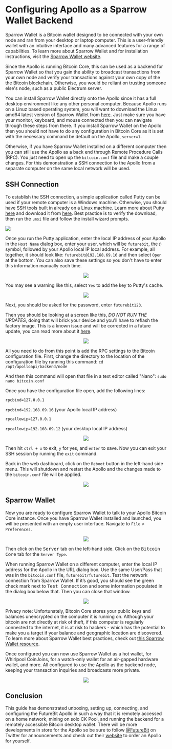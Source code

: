 # Configuring Apollo as a Sparrow Wallet Backend
Sparrow Wallet is a Bitcoin wallet designed to be connected with your own node and ran from your desktop or laptop computer. This is a user-friendly wallet with an intuitive interface and many advanced features for a range of capabilities. To learn more about Sparrow Wallet and for installation instructions, visit the [Sparrow Wallet website](https://www.sparrowwallet.com/).

Since the Apollo is running Bitcoin Core, this can be used as a backend for Sparrow Wallet so that you gain the ability to broadcast transactions from your own node and verify your transactions against your own copy of the the Bitcoin blockchain. Otherwise, you would be reliant on trusting someone else's node, such as a public Electrum server.

You can install Sparrow Wallet directly onto the Apollo since it has a full desktop environment like any other personal computer. Because Apollo runs on a Linuz based operating system, you will want to download the Linux amd64 latest version of Sparrow Wallet from [here](https://www.sparrowwallet.com/download/). Just make sure you have your monitor, keyboard, and mouse connected then you can navigate through these steps from there. If you install Sparrow Wallet on the Apollo then you should not have to do any configuration in Bitcoin Core as it is set with the necessary command be default on the Apollo, `server=1`.  

Otherwise, if you have Sparrow Wallet installed on a different computer then you can still use the Apollo as a back end through Remote Procedure Calls (RPC). You just need to open up the `bitcoin.conf` file and make a couple changes. For this demonstration a SSH connection to the Apollo from a separate computer on the same local network will be used. 

## SSH Connection
To establish the SSH connection, a simple application called Putty can be used if your remote computer is a Windows machine. Otherwise, you should have SSH tools built in already on a Linux machine. Learn more about Putty [here](https://www.putty.org/) and download it from [here](https://www.chiark.greenend.org.uk/~sgtatham/putty/latest.html). Best practice is to verify the download, then run the `.msi` file and follow the install wizard prompts.

![](assets/ssh00.png)

Once you run the Putty application, enter the local IP address of your Apollo in the `Host Name` dialog box, enter your user, which will be `futurebit`, the `@` symbol, followed by your Apollo local IP local address. For example, all together, it should look like: `futurebit@192.168.69.16` and then select `Open` at the bottom. You can also save these settings so you don't have to enter this information manually each time. 

<p align="center">
  <img src="assets/ssh01.png">
</p>

You may see a warning like this, select `Yes` to add the key to Putty's cache.  

<p align="center">
  <img src="assets/ssh02.png">
</p>

Next, you should be asked for the password, enter `futurebit123`.

Then you should be looking at a screen like this, *DO NOT RUN THE UPDATES*, doing that will brick your device and you'll have to reflash the factory image. This is a known issue and will be corrected in a future update, you can read more about it [here](https://bitcointalk.org/index.php?topic=5340015.msg57091053#msg57091053). 

<p align="center">
  <img src="assets/ssh03.png">
</p>

All you need to do from this point is add the RPC settings to the Bitcoin configuration file. First, change the directory to the location of the configuration file by running this command: `cd /opt/apolloapi/backend/node`

And then this command will open that file in a text editor called "Nano": `sudo nano bitcoin.conf`

Once you have the configuration file open, add the following lines:

`rpcbind=127.0.0.1`

`rpcbind=192.168.69.16` (your Apollo local IP address)

`rpcallowip=127.0.0.1`

`rpcallowip=192.168.69.12` (your desktop local IP address)

<p align="center">
  <img src="assets/ssh04.png">
</p>

Then hit `ctrl + x` to exit, `y` for yes, and `enter` to save. Now you can exit your SSH session by running the `exit` command. 

Back in the web dashboard, click on the `Reboot` button in the left-hand side menu. This will shutdown and restart the Apollo and the changes made to the `bitcoin.conf` file will be applied. 

<p align="center">
  <img src="assets/reboot00.png">
</p>

## Sparrow Wallet
Now you are ready to configure Sparrow Wallet to talk to your Apollo Bitcoin Core instance. Once you have Sparrow Wallet installed and launched, you will be presented with an empty user interface. Navigate to `File` > `Preferences`.

<p align="center">
  <img src="assets/sparrow00.png">
</p>

Then click on the <kbd>Server</kbd> tab on the left-hand side. Click on the <kbd>Bitcoin Core</kbd> tab for the `Server Type`. 

When running Sparrow Wallet on a different computer, enter the local IP address for the Apollo in the URL dialog box. Use the same User/Pass that was in the `bitcoin.conf` file, `futurebit/futurebit`. Test the network connection from Sparrow Wallet. If it’s good, you should see the green check mark next to <kbd>Test Connection</kbd> and some information populated in the dialog box below that. Then you can close that window.   

<p align="center">
  <img src="assets/sparrow02.png">
</p>

Privacy note: Unfortunately, Bitcoin Core stores your public keys and balances unencrypted on the computer it is running on. Although your bitcoin are not directly at risk of theft, if this computer is regularly connected to the internet, it is at risk to hackers - which has the potential to make you a target if your balance and geographic location are discovered. To learn more about Sparrow Wallet best practices, check out [this Sparrow Wallet resource](https://www.sparrowwallet.com/docs/best-practices.html). 

Once configured you can now use Sparrow Wallet as a hot wallet, for Whirlpool CoinJoins, for a watch-only wallet for an air-gapped hardware wallet, and more. All configured to use the Apollo as the backend node, keeping your transaction inquiries and broadcasts more private. 

<p align="center">
  <img src="assets/sparrow03.png">
</p>


## Conclusion
This guide has demonstrated unboxing, setting up, connecting, and configuring the FutureBit Apollo in such a way that it is remotely accessed on a home network, mining on solo CK Pool, and running the backend for a remotely accessible Bitcoin desktop wallet. There will be more developments in store for the Apollo so be sure to follow [@FutureBit](https://twitter.com/FutureBit) on Twitter for announcements and check out their [website](https://www.futurebit.io/) to order an Apollo for yourself.  
